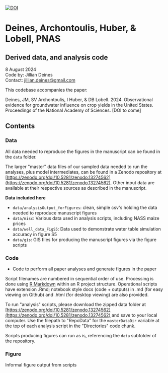 [![DOI](https://zenodo.org/badge/DOI/10.5281/zenodo.11393497.svg)](https://doi.org/10.5281/zenodo.11393497)

# Deines, Archontoulis, Huber, & Lobell, PNAS
## Derived data, and analysis code

8 August 2024  
Code by: Jillian Deines  
Contact: jillian.deines@gmail.com  

This codebase accompanies the paper:

Deines, JM, SV Archontoulis, I Huber, & DB Lobell. 2024. Observational evidence for groundwater influence on crop yields in the United States. Proceedings of the National Academy of Sciences. [DOI to come]

## Contents

### Data
All data needed to reproduce the figures in the manuscript can be found in the `data` folder. 

The larger "master" data files of our sampled data needed to run the analyses, plus model intermediates, can be found in a Zenodo repository at [https://zenodo.org/doi/10.5281/zenodo.13274562](https://zenodo.org/doi/10.5281/zenodo.13274562). Other input data are available at their respective sources as described in the manuscript.

**Data included here**

* `data/analysisOutput_forFigures`: clean, simple csv's holding the data needed to reproduce manuscript figures
* `data/misc`: Various data used in analysis scripts, including NASS maize prices
* `data/well_data_FigS5`: Data used to demonstrate water table simulation accuracy in figure S5
* `data/gis`: GIS files for producing the manuscript figures via the figure scripts


### Code
* Code to perform all paper analyses and generate figures in the paper 

Script filenames are numbered in sequential order of use. Processing is done using [R Markdown](https://rmarkdown.rstudio.com/) within an R project structure. Operational scripts have extension .Rmd; notebook style docs (code + outputs) in .md (for easy viewing on Github) and .html (for desktop viewing) are also provided.

To run "analysis" scripts, please download the zipped data folder at [https://zenodo.org/doi/10.5281/zenodo.13274562](https://zenodo.org/doi/10.5281/zenodo.13274562) and save to your local computer. Use the filepath to "RepoData" for the `masterDataDir` variable at the top of each analysis script in the "Directories" code chunk.

Scripts producing figures can run as is, referencing the `data` subfolder of the repository.

### Figure
Informal figure output from scripts 
